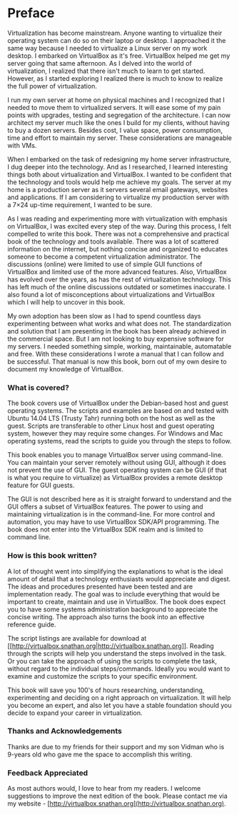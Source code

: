 # Preface
Virtualization has become mainstream.  Anyone wanting to virtualize their operating system can do so on their laptop or desktop. I approached it the same way because I needed to virtualize a Linux server on my work desktop. I embarked on VirtualBox as it's free. VirtualBox helped me get my server going that same afternoon. As I delved into the world of virtualization, I realized that there isn't much to learn to get started.  However, as I started exploring I realized there is much to know to realize the full power of virtualization.

I run my own server at home on physical machines and I recognized that I needed to move them to virtualized servers.  It will ease some of my pain points with upgrades, testing and segregation of the architecture. I can now architect my server much like the ones I build for my clients, without having to buy a dozen servers.
Besides cost, I value space, power consumption, time and effort to maintain my server. These considerations are manageable with VMs.

When I embarked on the task of redesigning my home server infrastructure, I dug deeper into the technology. And as I researched, I learned interesting things both about virtualization and VirtualBox. I wanted to be confident that the technology and tools would help me achieve my goals. The server at my home is a production server as it servers several email gateways, websites and applications. If I am considering to virtualize my production server with a 7×24 up-time requirement, I wanted to be sure.

As I was reading and experimenting more with virtualization with emphasis on VirtualBox, I was excited every step of the way. During this process, I felt compelled to write this book. There was not a comprehensive and practical book of the technology and tools available. There was a lot of scattered information on the internet, but nothing concise and organized to educates someone to become a competent virtualization administrator. The discussions (online) were limited to use of simple GUI functions of VirtualBox and limited use of the more advanced features. Also, VirtualBox has evolved over the years, as has the rest of virtualization technology. This has left much of the online discussions outdated or sometimes inaccurate. I also found a lot of misconceptions about virtualizations and VirtualBox which I will help to uncover in this book.

My own adoption has been slow as I had to spend countless days experimenting between what works and what does not.  The standardization and solution that I am presenting in the book has been already achieved in the commercial space. But I am not looking to buy expensive software for my servers. I needed something simple, working, maintainable, automatable and free. With these considerations I wrote a manual that I can follow and be successful. That manual is now this book, born out of my own desire to document my knowledge of VirtualBox.



### What is covered?
The book covers use of VirtualBox under the Debian-based host and guest operating systems. The scripts and examples are based on and tested with Ubuntu 14.04 LTS (Trusty Tahr) running both on the host as well as the guest. Scripts are transferable to other Linux host and guest operating system, however they may require some changes.  For Windows and Mac operating systems, read the scripts to guide you through the steps to follow.

This book enables you to manage VirtualBox server using command-line. You can maintain your server remotely without using GUI, although it does not prevent the use of GUI. The guest operating system can be GUI (if that is what you require to virtualize) as VirtualBox provides a remote desktop feature for GUI guests.

The GUI is not described here as it is straight forward to understand and the GUI offers a subset of VirtualBox features. The power to using and maintaining virtualization is in the command-line. For more control and automation, you may have to use VirtualBox SDK/API programming. The book does not enter into the VirtualBox SDK realm and is limited to command line.


### How is this book written?
A lot of thought went into simplifying the explanations to what is the ideal amount of detail that a technology enthusiasts would appreciate and digest. The ideas and procedures presented have been tested and are implementation ready. The goal was to include everything that would be important to create, maintain and use in VirtualBox.  The book does expect you to have some systems administration background to appreciate the concise writing. The approach also turns the book into an effective reference guide.

The script listings are available for download at [[http://virtualbox.snathan.org|http://virtualbox.snathan.org]]. Reading through the scripts will help you understand the steps involved in the task.  Or you can take the approach of using the scripts to complete the task, without regard to the individual steps/commands. Ideally you would want to examine and customize the scripts to your specific environment.

This book will save you 100's of hours researching, understanding, experimenting and deciding on a right approach on virtualization. It will help you become an expert, and also let you have a stable foundation should you decide to expand your career in virtualization.


### Thanks and Acknowledgements
Thanks are due to my friends for their support and my son Vidman who is 9-years old who gave me the space to accomplish this writing. 


### Feedback Appreciated
As most authors would, I love to hear from my readers. I welcome suggestions to improve the next edition of the book. Please contact me via my website - [http://virtualbox.snathan.org](http://virtualbox.snathan.org).
